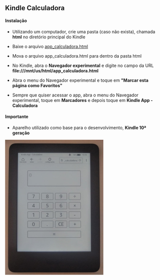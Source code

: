 ## Kindle Calculadora

#### Instalação
- Utilizando um computador, crie uma pasta (caso não exista), chamada **html** no diretório
principal do Kindle

- Baixe o arquivo [app_calculadora.html](https://raw.githubusercontent.com/juscelinodjj/kindle-calculadora/main/app_calculadora.html)

- Mova o arquivo app_calculadora.html para dentro da pasta html

- No Kindle, abra o **Navegador experimental** e digite no campo da URL
**file:///mnt/us/html/app_calculadora.html**

- Abra o menu do Navegador experimental e toque em **"Marcar esta página como Favoritos"**

- Sempre que quiser acessar o app, abra o menu do Navegador experimental, toque em
**Marcadores** e depois toque em **Kindle App - Calculadora**

#### Importante
- Aparelho utilizado como base para o desenvolvimento,
**Kindle 10ª geração**

<img src="https://github.com/juscelinodjj/kindle-calculadora/blob/main/image/kindle.jpeg" width="320" height="auto" title="kindle">